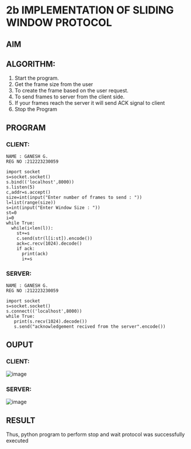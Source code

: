 # 2b IMPLEMENTATION OF SLIDING WINDOW PROTOCOL
## AIM
## ALGORITHM:
1. Start the program.
2. Get the frame size from the user
3. To create the frame based on the user request.
4. To send frames to server from the client side.
5. If your frames reach the server it will send ACK signal to client
6. Stop the Program
## PROGRAM
### CLIENT:
~~~
NAME : GANESH G.
REG NO :212223230059

import socket
s=socket.socket()
s.bind(('localhost',8000))
s.listen(5)
c,addr=s.accept()
size=int(input("Enter number of frames to send : "))
l=list(range(size))
s=int(input("Enter Window Size : "))
st=0
i=0
while True:
  while(i<len(l)):
    st+=s
    c.send(str(l[i:st]).encode())
    ack=c.recv(1024).decode()
    if ack:
      print(ack)
      i+=s

~~~
### SERVER:
~~~
NAME : GANESH G.
REG NO :212223230059

import socket
s=socket.socket()
s.connect(('localhost',8000))
while True: 
   print(s.recv(1024).decode())
   s.send("acknowledgement recived from the server".encode())

~~~

## OUPUT

### CLIENT:
![image](https://github.com/user-attachments/assets/b004df04-efbb-4389-9bb6-31c87d2266d9)

### SERVER:
![image](https://github.com/user-attachments/assets/90baf243-710c-48e8-a0ce-89cd174df5db)

## RESULT
Thus, python program to perform stop and wait protocol was successfully executed
